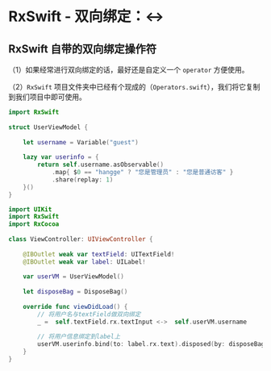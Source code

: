 # RxSwift - 双向绑定：<->



## RxSwift 自带的双向绑定操作符

（1）如果经常进行双向绑定的话，最好还是自定义一个 `operator` 方便使用。

（2）`RxSwift` 项目文件夹中已经有个现成的（`Operators.swift`），我们将它复制到我们项目中即可使用。



```swift
import RxSwift
 
struct UserViewModel {
  
    let username = Variable("guest")
     
    lazy var userinfo = {
        return self.username.asObservable()
            .map{ $0 == "hangge" ? "您是管理员" : "您是普通访客" }
            .share(replay: 1)
    }()
}
```



```swift
import UIKit
import RxSwift
import RxCocoa
 
class ViewController: UIViewController {
 
    @IBOutlet weak var textField: UITextField!
    @IBOutlet weak var label: UILabel!
     
    var userVM = UserViewModel()
     
    let disposeBag = DisposeBag()
     
    override func viewDidLoad() {
        // 将用户名与textField做双向绑定
        _ =  self.textField.rx.textInput <->  self.userVM.username
 
        // 将用户信息绑定到label上
        userVM.userinfo.bind(to: label.rx.text).disposed(by: disposeBag)
    }
}
```